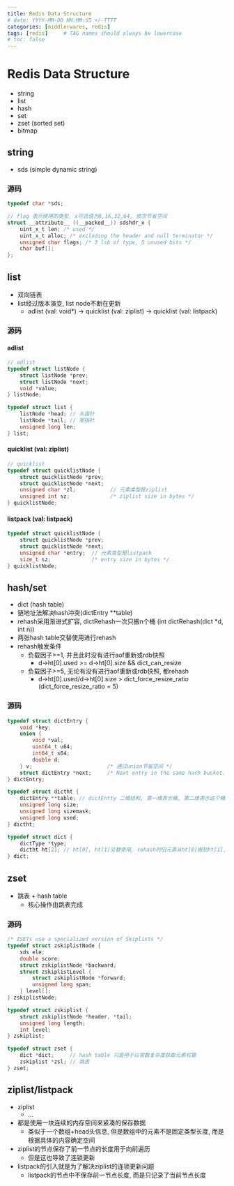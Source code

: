 ```yaml
---
title: Redis Data Structure
# date: YYYY-MM-DD HH:MM:SS +/-TTTT
categories: [middlerwares, redis]
tags: [redis]     # TAG names should always be lowercase
# toc: false
---
```


# Redis Data Structure
- string
- list
- hash
- set
- zset (sorted set)
- bitmap

## string
- sds (simple dynamic string)

### 源码
```c
typedef char *sds;

// flag 表示使用的类型, x可选值为8,16,32,64, 依次节省空间
struct __attribute__ ((__packed__)) sdshdr_x {
    uint_x_t len; /* used */
    uint_x_t alloc; /* excluding the header and null terminator */
    unsigned char flags; /* 3 lsb of type, 5 unused bits */
    char buf[];
};
```

## list
- 双向链表
- list经过版本演变, list node不断在更新
  - adlist (val: void*) -> quicklist (val: ziplist) -> quicklist (val: listpack)

### 源码
#### adlist
```c
// adlist
typedef struct listNode {
    struct listNode *prev;
    struct listNode *next;
    void *value;
} listNode;

typedef struct list {
    listNode *head; // 头指针
    listNode *tail; // 尾指针
    unsigned long len;
} list;
```

#### quicklist (val: ziplist)
```c
// quicklist
typedef struct quicklistNode {
    struct quicklistNode *prev;
    struct quicklistNode *next;
    unsigned char *zl;           // 元素类型是ziplist
    unsigned int sz;             /* ziplist size in bytes */
} quicklistNode;
```

#### listpack (val: listpack)
```c
typedef struct quicklistNode {
    struct quicklistNode *prev;
    struct quicklistNode *next;
    unsigned char *entry;  // 元素类型是listpack
    size_t sz;             /* entry size in bytes */
} quicklistNode;
```

## hash/set
- dict (hash table)
- 链地址法解决hash冲突(dictEntry **table)
- rehash采用渐进式扩容, dictRehash一次只搬n个桶 (int dictRehash(dict *d, int n))
- 两张hash table交替使用进行rehash
- rehash触发条件
  - 负载因子>=1, 并且此时没有进行aof重新或rdb快照
    - d->ht[0].used >= d->ht[0].size && dict_can_resize
  - 负载因子>=5, 无论有没有进行aof重新或rdb快照, 都rehash
    - d->ht[0].used/d->ht[0].size > dict_force_resize_ratio (dict_force_resize_ratio = 5)

### 源码
```c
typedef struct dictEntry {
    void *key;
    union {
        void *val;
        uint64_t u64;
        int64_t s64;
        double d;
    } v;                        /* 通过union节省空间 */
    struct dictEntry *next;     /* Next entry in the same hash bucket. */
} dictEntry;

typedef struct dictht {
    dictEntry **table; // dictEntty 二维结构, 第一维表示桶, 第二维表示这个桶下挂的元素
    unsigned long size;
    unsigned long sizemask;
    unsigned long used;
} dictht;

typedef struct dict {
    dictType *type;
    dictht ht[2]; // ht[0], ht[1]交替使用, rehash时旧元素从ht[0]搬到ht[1], 新元素直接放到ht[1], rehash完成后, ht[0], ht[1] = ht[1], ht[0]
} dict;
```

## zset
- 跳表 + hash table
  - 核心操作由跳表完成

### 源码
```c
/* ZSETs use a specialized version of Skiplists */
typedef struct zskiplistNode {
    sds ele;
    double score;
    struct zskiplistNode *backward;
    struct zskiplistLevel {
        struct zskiplistNode *forward;
        unsigned long span;
    } level[];
} zskiplistNode;

typedef struct zskiplist {
    struct zskiplistNode *header, *tail;
    unsigned long length;
    int level;
} zskiplist;

typedef struct zset {
    dict *dict;     // hash table 只是用于以常数复杂度获取元素权重
    zskiplist *zsl; // 跳表
} zset;
```

## ziplist/listpack
- ziplist
  - <zlbytes> <zltail> <zllen> <entry> <entry> ... <entry> <zlend>
- 都是使用一块连续的内存空间来紧凑的保存数据
  - 类似于一个数组+head头信息, 但是数组中的元素不是固定类型长度, 而是根据具体的内容确定空间
- ziplist的节点保存了前一节点的长度用于向前遍历
  - 但是这也导致了连锁更新
- listpack的引入就是为了解决ziplist的连锁更新问题
  - listpack的节点中不保存前一节点长度, 而是只记录了当前节点长度